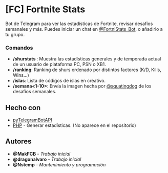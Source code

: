 # [FC] Fortnite Stats

Bot de Telegram para ver las estadísticas de Fortnite, revisar desafíos semanales y más. Puedes iniciar un chat en [@FortniStats_Bot](https://t.me/FortniStats_Bot), o añadirlo a tu grupo.

### Comandos

* **/shurstats <usuario>**: Muestra las estadísticas generales y de temporada actual de un usuario de plataforma PC, PSN o XB1.
* **/ranking**: Ranking de shurs ordenado por distintos factores (K/D, Kills, Wins...)
* **/islas**: Lista de códigos de islas en creativo.
* **/semana<1-10>**: Envía la imagen hecha por [@squatingdog](https://twitter.com/thesquatingdog) de los desafíos semanales.

## Hecho con

* [pyTelegramBotAPI](https://github.com/eternnoir/pyTelegramBotAPI)
* [PHP](http://php.net/) - Generar estadísticas. (No aparece en el repositorio)

## Autores

* **@MakFCB** - *Trabajo inicial*
* **@dragonalvaro** - *Trabajo inicial*
* **@Nstemp** - *Mantenimiento y programación*
